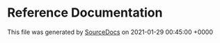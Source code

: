 # Reference Documentation

This file was generated by [SourceDocs](https://github.com/eneko/SourceDocs) on 2021-01-29 00:45:00 +0000